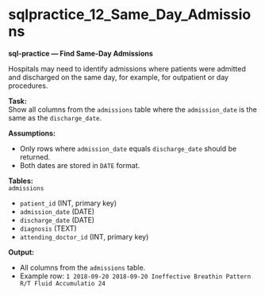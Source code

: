 # sqlpractice_12_Same_Day_Admissions

**sql-practice — Find Same-Day Admissions**  

Hospitals may need to identify admissions where patients were admitted and discharged on the same day, for example, for outpatient or day procedures.  

**Task:**  
Show all columns from the `admissions` table where the `admission_date` is the same as the `discharge_date`.  

**Assumptions:**  
- Only rows where `admission_date` equals `discharge_date` should be returned.  
- Both dates are stored in `DATE` format.  

**Tables:**  
`admissions`  
- `patient_id` (INT, primary key)  
- `admission_date` (DATE)  
- `discharge_date` (DATE)  
- `diagnosis` (TEXT)  
- `attending_doctor_id` (INT, primary key)  

**Output:**  
- All columns from the `admissions` table.  
- Example row: `1 2018-09-20 2018-09-20 Ineffective Breathin Pattern R/T Fluid Accumulatio 24`  
